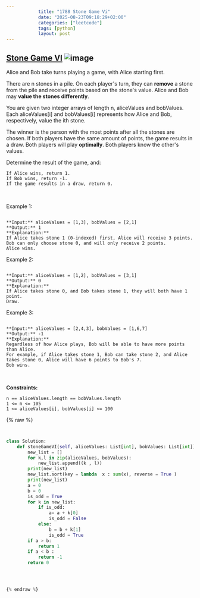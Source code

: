 ```yaml
---
            title: "1788 Stone Game Vi"
            date: "2025-08-23T09:18:29+02:00"
            categories: ["leetcode"]
            tags: [python]
            layout: post
---
```

            
## [Stone Game VI](https://leetcode.com/problems/stone-game-vi) ![image](https://img.shields.io/badge/Difficulty-Medium-orange)

Alice and Bob take turns playing a game, with Alice starting first.

There are n stones in a pile. On each player's turn, they can **remove** a stone from the pile and receive points based on the stone's value. Alice and Bob may **value the stones differently**.

You are given two integer arrays of length n, aliceValues and bobValues. Each aliceValues[i] and bobValues[i] represents how Alice and Bob, respectively, value the ith stone.

The winner is the person with the most points after all the stones are chosen. If both players have the same amount of points, the game results in a draw. Both players will play **optimally**. Both players know the other's values.

Determine the result of the game, and:

	If Alice wins, return 1.
	If Bob wins, return -1.
	If the game results in a draw, return 0.

 

Example 1:

```

**Input:** aliceValues = [1,3], bobValues = [2,1]
**Output:** 1
**Explanation:**
If Alice takes stone 1 (0-indexed) first, Alice will receive 3 points.
Bob can only choose stone 0, and will only receive 2 points.
Alice wins.

```

Example 2:

```

**Input:** aliceValues = [1,2], bobValues = [3,1]
**Output:** 0
**Explanation:**
If Alice takes stone 0, and Bob takes stone 1, they will both have 1 point.
Draw.

```

Example 3:

```

**Input:** aliceValues = [2,4,3], bobValues = [1,6,7]
**Output:** -1
**Explanation:**
Regardless of how Alice plays, Bob will be able to have more points than Alice.
For example, if Alice takes stone 1, Bob can take stone 2, and Alice takes stone 0, Alice will have 6 points to Bob's 7.
Bob wins.

```

 

**Constraints:**

	n == aliceValues.length == bobValues.length
	1 <= n <= 105
	1 <= aliceValues[i], bobValues[i] <= 100

{% raw %}


```python


class Solution:
    def stoneGameVI(self, aliceValues: List[int], bobValues: List[int]) -> int:
        new_list = []
        for k,l in zip(aliceValues, bobValues):
            new_list.append((k , l))
        print(new_list)
        new_list.sort(key = lambda  x : sum(x), reverse = True )
        print(new_list)
        a = 0
        b = 0
        is_odd = True
        for k in new_list:
            if is_odd:
                a= a + k[0]
                is_odd = False
            else:
                b = b + k[1]
                is_odd = True
        if a > b:
            return 1
        if a < b :
            return -1
        return 0

        


{% endraw %}
```

